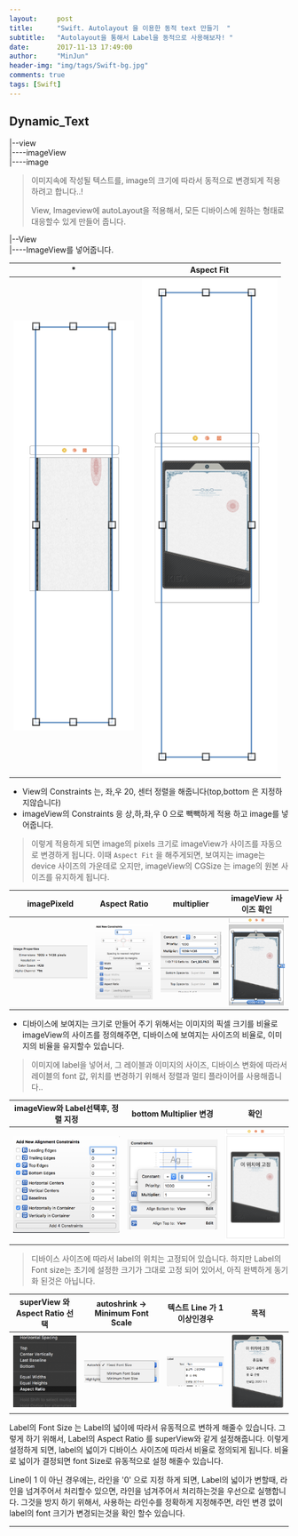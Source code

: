 ```yaml
---
layout:     post
title:      "Swift. Autolayout 을 이용한 동적 text 만들기  "
subtitle:   "Autolayout을 통해서 Label을 동적으로 사용해보자! "
date:       2017-11-13 17:49:00
author:     "MinJun"
header-img: "img/tags/Swift-bg.jpg"
comments: true
tags: [Swift]
---
```


## Dynamic_Text

|--view <br>
|----imageView <br>
|----image <br>

> 이미지속에 작성될 텍스트를, image의 크기에 따라서 동적으로 변경되게 적용 하려고 합니다..!
>
> View, Imageview에 autoLayout을 적용해서, 모든 디바이스에 원하는 형태로 대응할수 있게 만들어 줍니다. <br>

|--View <br>
|----ImageView를 넣어줍니다.  <br>
 
| * | Aspect Fit |  
| :---: | :---: | 
|  ![screen](/img/posts/Dynamic_Text.png) |  ![screen](/img/posts/Dynamic_Text-1.png)|

  
 - View의 Constraints 는, 좌,우 20, 센터 정렬을 해줍니다(top,bottom 은 지정하지않습니다) <br>
 - imageView의 Constraints 응 상,하,좌,우 0 으로 빽빽하게 적용 하고 image를 넣어줍니다. <br>

> 이렇게 적용하게 되면 image의 pixels 크기로 imageView가 사이즈를 자동으로 변경하게 됩니다. 이때 `Aspect Fit` 을 해주게되면, 보여지는 image는 device 사이즈의 가운데로 오지만, imageView의 CGSize 는 image의 원본 사이즈를 유지하게 됩니다.  
> 


| imagePixeld | Aspect Ratio | multiplier | imageView 사이즈 확인|
| :---: | :---: | :---: | :---: | 
|  ![screen](/img/posts/Dynamic_Text-2.png) |  ![screen](/img/posts/Dynamic_Text-3.png)|   ![screen](/img/posts/Dynamic_Text-4.png) |  ![screen](/img/posts/Dynamic_Text-5.png)| 
 
- 디바이스에 보여지는 크기로 만들어 주기 위해서는 이미지의 픽셀 크기를 비율로 imageView의 사이즈를 정의해주면, 디바이스에 보여지는 사이즈의 비율로, 이미지의 비율을 유지할수 있습니다.

> 이미지에 label을 넣어서, 그 레이블과 이미지의 사이즈, 디바이스 변화에 따라서 레이블의 font 값, 위치를 변경하기 위해서 정렬과 멀티 플라이어를 사용해줍니다..
> 

| imageView와 Label선택후, 정렬 지정 | bottom Multiplier 변경 | 확인 | 
| :---: | :---: | :---: | 
|  ![screen](/img/posts/Dynamic_Text-6.png) |  ![screen](/img/posts/Dynamic_Text-7.png)|   ![screen](/img/posts/Dynamic_Text-8.png) |  

> 디바이스 사이즈에 따라서 label의 위치는 고정되어 있습니다. 하지만 Label의 Font size는 초기에 설정한 크기가 그대로 고정 되어 있어서, 아직 완벽하게 동기화 된것은 아닙니다.
> 

| superView 와 Aspect Ratio 선택  | autoshrink -> Minimum Font Scale | 텍스트 Line 가 1이상인경우 |  목적 |
| :---: | :---: | :---: | :---: | 
|  ![screen](/img/posts/Dynamic_Text-9.png) |  ![screen](/img/posts/Dynamic_Text-10.png)|   ![screen](/img/posts/Dynamic_Text-11.png) |  ![screen](/img/posts/Dynamic_Text-12.png) |  


Label의 Font Size 는 Label의 넓이에 따라서 유동적으로 변하게 해줄수 있습니다. 그렇게 하기 위해서, Label의 Aspect Ratio 를 superView와 같게 설정해줍니다. 이렇게 설정하게 되면, label의 넓이가 디바이스 사이즈에 따라서 비율로 정의되게 됩니다. 비율로 넓이가 결정되면 font Size로 유동적으로 설정 해줄수 있습니다. 

Line이 1 이 아닌 경우에는, 라인을 '0' 으로 지정 하게 되면, Label의 넓이가 변할때, 라인을 넘겨주어서 처리할수 있으면, 라인을 넘겨주어서 처리하는것을 우선으로 실행합니다. 그것을 방지 하기 위해서, 사용하는 라인수를 정확하게 지정해주면, 라인 변경 없이 label의 font 크기가 변경되는것을 확인 할수 있습니다. 

---

